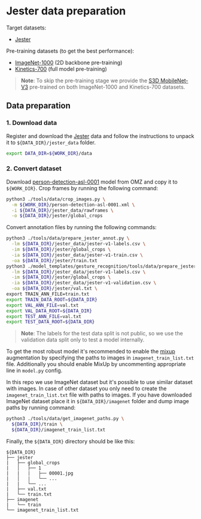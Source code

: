 # Jester data preparation
Target datasets:
* [Jester](https://20bn.com/datasets/jester)

Pre-training datasets (to get the best performance):
* [ImageNet-1000](http://image-net.org/download) (2D backbone pre-training)
* [Kinetics-700](https://deepmind.com/research/open-source/kinetics) (full model pre-training)

> **Note**: To skip the pre-training stage we provide the [S3D MobileNet-V3](https://download.01.org/opencv/openvino_training_extensions/models/asl/s3d-mobilenetv3-large-statt-kinetics700.pth) pre-trained on both ImageNet-1000 and Kinetics-700 datasets.

## Data preparation

### 1. Download data

Register and download the [Jester](https://20bn.com/datasets/jester) data and follow the instructions to unpack it to `${DATA_DIR}/jester_data` folder.

```bash
export DATA_DIR=${WORK_DIR}/data
```

### 2. Convert dataset

Download [person-detection-asl-0001](https://github.com/openvinotoolkit/open_model_zoo/blob/develop/models/intel/person-detection-asl-0001/description/person-detection-asl-0001.md) model from OMZ and copy it to `${WORK_DIR}`.
Crop frames by running the following command:

```bash
python3 ./tools/data/crop_images.py \
  -m ${WORK_DIR}/person-detection-asl-0001.xml \
  -i ${DATA_DIR}/jester_data/rawframes \
  -o ${DATA_DIR}/jester/global_crops
```

Convert annotation files by running the following commands:

```bash
python3 ./tools/data/prepare_jester_annot.py \
  -lm ${DATA_DIR}/jester_data/jester-v1-labels.csv \
  -im ${DATA_DIR}/jester/global_crops \
  -ia ${DATA_DIR}/jester_data/jester-v1-train.csv \
  -oa ${DATA_DIR}/jester/train.txt
python3 ./model_templates/gesture_recognition/tools/data/prepare_jester_annot.py \
  -lm ${DATA_DIR}/jester_data/jester-v1-labels.csv \
  -im ${DATA_DIR}/jester/global_crops \
  -ia ${DATA_DIR}/jester_data/jester-v1-validation.csv \
  -oa ${DATA_DIR}/jester/val.txt \
export TRAIN_ANN_FILE=train.txt
export TRAIN_DATA_ROOT=${DATA_DIR}
export VAL_ANN_FILE=val.txt
export VAL_DATA_ROOT=${DATA_DIR}
export TEST_ANN_FILE=val.txt
export TEST_DATA_ROOT=${DATA_DIR}
```

> **Note**: The labels for the test data split is not public, so we use the validation data split only to test a model internally.

To get the most robust model it's recommended to enable the [mixup](https://arxiv.org/abs/1710.09412) augmentation by specifying the paths to images in `imagenet_train_list.txt` file.
Additionally you should enable MixUp by uncommenting appropriate line in `model.py` config.

In this repo we use ImageNet dataset but it's possible to use similar dataset with images. In case of other dataset you only need to create the `imagenet_train_list.txt` file with paths to images.
If you have downloaded ImageNet dataset place it in `${DATA_DIR}/imagenet` folder and dump image paths by running command:

```bash
python3 ./tools/data/get_imagenet_paths.py \
  ${DATA_DIR}/train \
  ${DATA_DIR}/imagenet_train_list.txt
```

Finally, the `${DATA_DIR}` directory should be like this:

   ```
   ${DATA_DIR}
   ├── jester
   |   ├── global_crops
   |   │   ├── 1
   |   |   |   ├── 00001.jpg
   |   │   |   └── ...
   |   |   └── ...
   |   ├── val.txt
   |   └── train.txt
   ├── imagenet
   |   └── train
   └── imagenet_train_list.txt
   ```
